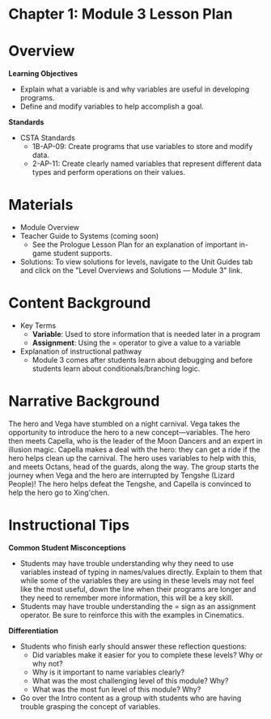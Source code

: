 # Chapter 1: Module 3 Lesson Plan

# Overview

**Learning Objectives**

 - Explain what a variable is and why variables are useful in developing programs.
 - Define and modify variables to help accomplish a goal.

**Standards**

  - CSTA Standards
      - 1B-AP-09: Create programs that use variables to store and modify data.
      - 2-AP-11: Create clearly named variables that represent different data types and perform operations on their values.

# Materials

- Module Overview
- Teacher Guide to Systems (coming soon)
    - See the Prologue Lesson Plan for an explanation of important in-game student supports.
- Solutions: To view solutions for levels, navigate to the Unit Guides tab and click on the &quot;Level Overviews and Solutions — Module 3&quot; link.

# Content Background

- Key Terms
    - **Variable**: Used to store information that is needed later in a program
    - **Assignment**: Using the = operator to give a value to a variable
- Explanation of instructional pathway
    - Module 3 comes after students learn about debugging and before students learn about conditionals/branching logic.

# **Narrative Background**

The hero and Vega have stumbled on a night carnival. Vega takes the opportunity to introduce the hero to a new concept—variables. The hero then meets Capella, who is the leader of the Moon Dancers and an expert in illusion magic. Capella makes a deal with the hero: they can get a ride if the hero helps clean up the carnival. The hero uses variables to help with this, and meets Octans, head of the guards, along the way. The group starts the journey when Vega and the hero are interrupted by Tengshe (Lizard People)! The hero helps defeat the Tengshe, and Capella is convinced to help the hero go to Xing&#39;chen.

# Instructional Tips

**Common Student Misconceptions**

- Students may have trouble understanding why they need to use variables instead of typing in names/values directly. Explain to them that while some of the variables they are using in these levels may not feel like the most useful, down the line when their programs are longer and they need to remember more information, this will be a key skill.
- Students may have trouble understanding the = sign as an assignment operator. Be sure to reinforce this with the examples in Cinematics.

**Differentiation**

- Students who finish early should answer these reflection questions:
    - Did variables make it easier for you to complete these levels? Why or why not?
    - Why is it important to name variables clearly?
    - What was the most challenging level of this module? Why?
    - What was the most fun level of this module? Why?
- Go over the Intro content as a group with students who are having trouble grasping the concept of variables.
